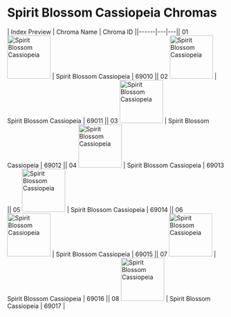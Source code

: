 # Spirit Blossom Cassiopeia Chromas

| Index  Preview | Chroma Name | Chroma ID ||------|---|---|| 01  <img src='https://raw.communitydragon.org/latest/plugins/rcp-be-lol-game-data/global/default/v1/champion-chroma-images/69/69010.png' alt='Spirit Blossom Cassiopeia' width='100'> | Spirit Blossom Cassiopeia | 69010 || 02  <img src='https://raw.communitydragon.org/latest/plugins/rcp-be-lol-game-data/global/default/v1/champion-chroma-images/69/69011.png' alt='Spirit Blossom Cassiopeia' width='100'> | Spirit Blossom Cassiopeia | 69011 || 03  <img src='https://raw.communitydragon.org/latest/plugins/rcp-be-lol-game-data/global/default/v1/champion-chroma-images/69/69012.png' alt='Spirit Blossom Cassiopeia' width='100'> | Spirit Blossom Cassiopeia | 69012 || 04  <img src='https://raw.communitydragon.org/latest/plugins/rcp-be-lol-game-data/global/default/v1/champion-chroma-images/69/69013.png' alt='Spirit Blossom Cassiopeia' width='100'> | Spirit Blossom Cassiopeia | 69013 || 05  <img src='https://raw.communitydragon.org/latest/plugins/rcp-be-lol-game-data/global/default/v1/champion-chroma-images/69/69014.png' alt='Spirit Blossom Cassiopeia' width='100'> | Spirit Blossom Cassiopeia | 69014 || 06  <img src='https://raw.communitydragon.org/latest/plugins/rcp-be-lol-game-data/global/default/v1/champion-chroma-images/69/69015.png' alt='Spirit Blossom Cassiopeia' width='100'> | Spirit Blossom Cassiopeia | 69015 || 07  <img src='https://raw.communitydragon.org/latest/plugins/rcp-be-lol-game-data/global/default/v1/champion-chroma-images/69/69016.png' alt='Spirit Blossom Cassiopeia' width='100'> | Spirit Blossom Cassiopeia | 69016 || 08  <img src='https://raw.communitydragon.org/latest/plugins/rcp-be-lol-game-data/global/default/v1/champion-chroma-images/69/69017.png' alt='Spirit Blossom Cassiopeia' width='100'> | Spirit Blossom Cassiopeia | 69017 |